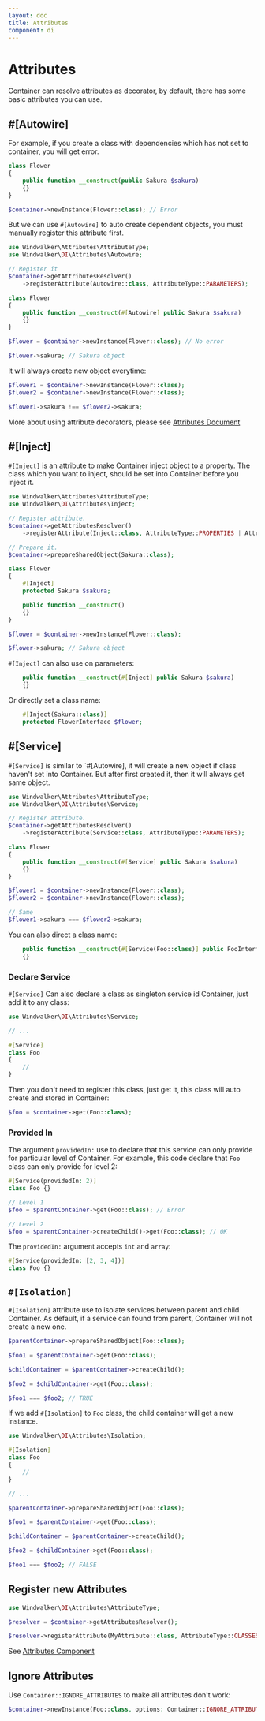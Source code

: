 ```yaml
---
layout: doc
title: Attributes
component: di
---
```


# Attributes

Container can resolve attributes as decorator, by default, there has some basic attributes you can use.

## #[Autowire]

For example, if you create a class with dependencies which has not set to container,
you will get error.

```php
class Flower
{
    public function __construct(public Sakura $sakura) 
    {}
}

$container->newInstance(Flower::class); // Error
```

But we can use `#[Autowire]` to auto create dependent objects, you must manually register this attribute first.

```php
use Windwalker\Attributes\AttributeType;
use Windwalker\DI\Attributes\Autowire;

// Register it
$container->getAttributesResolver()
    ->registerAttribute(Autowire::class, AttributeType::PARAMETERS);

class Flower
{
    public function __construct(#[Autowire] public Sakura $sakura) 
    {}
}

$flower = $container->newInstance(Flower::class); // No error

$flower->sakura; // Sakura object
```

It will always create new object everytime:

```php
$flower1 = $container->newInstance(Flower::class);
$flower2 = $container->newInstance(Flower::class);

$flower1->sakura !== $flower2->sakura;
```

More about using attribute decorators, please see [Attributes Document](../attributes/)

## #[Inject]

`#[Inject]` is an attribute to make Container inject object to a property. The class which you want to inject, should
be set into Container before you inject it.

```php
use Windwalker\Attributes\AttributeType;
use Windwalker\DI\Attributes\Inject;

// Register attribute.
$container->getAttributesResolver()
    ->registerAttribute(Inject::class, AttributeType::PROPERTIES | AttributeType::PARAMETERS);

// Prepare it.
$container->prepareSharedObject(Sakura::class);

class Flower
{
    #[Inject]
    protected Sakura $sakura;

    public function __construct() 
    {}
}

$flower = $container->newInstance(Flower::class);

$flower->sakura; // Sakura object
```

`#[Inject]` can also use on parameters:

```php
    public function __construct(#[Inject] public Sakura $sakura) 
    {}
```

Or directly set a class name:

```php
    #[Inject(Sakura::class)]
    protected FlowerInterface $flower;
```

## #[Service]

`#[Service]` is similar to `#[Autowire], it will create a new object if class haven't set into Container.
But after first created it, then it will always get same object.

```php
use Windwalker\Attributes\AttributeType;
use Windwalker\DI\Attributes\Service;

// Register attribute.
$container->getAttributesResolver()
    ->registerAttribute(Service::class, AttributeType::PARAMETERS);

class Flower
{
    public function __construct(#[Service] public Sakura $sakura) 
    {}
}

$flower1 = $container->newInstance(Flower::class);
$flower2 = $container->newInstance(Flower::class);

// Same
$flower1->sakura === $flower2->sakura;
```

You can also direct a class name:

```php
    public function __construct(#[Service(Foo::class)] public FooInterface $foo) 
    {}
```

### Declare Service

`#[Service]` Can also declare a class as singleton service id Container, just add it to any class:

```php
use Windwalker\DI\Attributes\Service;

// ...

#[Service]
class Foo 
{
    //
}
```

Then you don't need to register this class, just get it, this class will auto create and stored in Container:

```php
$foo = $container->get(Foo::class);
```

### Provided In

The argument `providedIn:` use to declare that this service can only provide for particular level of Container. For example, this code declare that `Foo` class can only provide for level 2:

```php
#[Service(providedIn: 2)]
class Foo {}
```

```php
// Level 1
$foo = $parentContainer->get(Foo::class); // Error

// Level 2
$foo = $parentContainer->createChild()->get(Foo::class); // OK
```

The `providedIn:` argument accepts `int` and `array`:

```php
#[Service(providedIn: [2, 3, 4])]
class Foo {}
```


## `#[Isolation]`

`#[Isolation]` attribute use to isolate services between parent and child Container. As default, if a service can found from parent, Container will not create a new one.

```php
$parentContainer->prepareSharedObject(Foo::class);

$foo1 = $parentContainer->get(Foo::class);

$childContainer = $parentContainer->createChild();

$foo2 = $childContainer->get(Foo::class);

$foo1 === $foo2; // TRUE
```

If we add `#[Isolation]` to `Foo` class, the child container will get a new instance.

```php
use Windwalker\DI\Attributes\Isolation;

#[Isolation]
class Foo 
{
    //
}

// ...

$parentContainer->prepareSharedObject(Foo::class);

$foo1 = $parentContainer->get(Foo::class);

$childContainer = $parentContainer->createChild();

$foo2 = $childContainer->get(Foo::class);

$foo1 === $foo2; // FALSE
```

## Register new Attributes

```php
use Windwalker\DI\Attributes\AttributeType;

$resolver = $container->getAttributesResolver();

$resolver->registerAttribute(MyAttribute::class, AttributeType::CLASSES);
```

See [Attributes Component](../attributes/)

## Ignore Attributes

Use `Container::IGNORE_ATTRIBUTES` to make all attributes don't work:

```php
$container->newInstance(Foo::class, options: Container::IGNORE_ATTRIBUTES);
```
